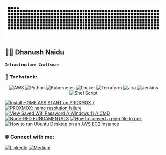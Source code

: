 <div align="center">
  <img src=https://github.com/dhanushnaidu77/dhanushnaidu77/raw/output/github-contribution-grid-snake.svg alt="Contrib Snake" />
</div>

## 🏄‍♂️ Dhanush Naidu

**`Infrastructure Craftsman`**


### 🧰 Techstack:
<div align="center">
  
![AWS](https://img.shields.io/badge/AWS-%23FF9900.svg?style=for-the-badge&logo=amazon-aws&logoColor=white) ![Python](https://img.shields.io/badge/python-3670A0?style=for-the-badge&logo=python&logoColor=ffdd54) ![Kubernetes](https://img.shields.io/badge/kubernetes-%23326ce5.svg?style=for-the-badge&logo=kubernetes&logoColor=white) ![Docker](https://img.shields.io/badge/docker-%230db7ed.svg?style=for-the-badge&logo=docker&logoColor=white) ![Terraform](https://img.shields.io/badge/terraform-%235835CC.svg?style=for-the-badge&logo=terraform&logoColor=white) ![Jira](https://img.shields.io/badge/jira-%230A0FFF.svg?style=for-the-badge&logo=jira&logoColor=white) ![Jenkins](https://img.shields.io/badge/jenkins-%232C5263.svg?style=for-the-badge&logo=jenkins&logoColor=white) ![Shell Script](https://img.shields.io/badge/shell_script-%23121011.svg?style=for-the-badge&logo=gnu-bash&logoColor=white)

</div>

<!-- BEGIN YOUTUBE-CARDS -->
[![Install HOME ASSISTANT on PROXMOX 7](https://ytcards.demolab.com/?id=oo4fEwHh4-w&title=Install+HOME+ASSISTANT+on+PROXMOX+7&lang=en&timestamp=1717245029&background_color=%230d1117&title_color=%23ffffff&stats_color=%23dedede&max_title_lines=1&width=250&border_radius=5 "Install HOME ASSISTANT on PROXMOX 7")](https://www.youtube.com/watch?v=oo4fEwHh4-w)
[![PROXMOX: name resolution failure](https://ytcards.demolab.com/?id=U94KL0TphPk&title=PROXMOX%3A+name+resolution+failure&lang=en&timestamp=1716816473&background_color=%230d1117&title_color=%23ffffff&stats_color=%23dedede&max_title_lines=1&width=250&border_radius=5 "PROXMOX: name resolution failure")](https://www.youtube.com/watch?v=U94KL0TphPk)
[![View Saved Wifi Password // Windows 11 // CMD](https://ytcards.demolab.com/?id=VSUDM79fVZ0&title=View+Saved+Wifi+Password+%2F%2F+Windows+11+%2F%2F+CMD&lang=en&timestamp=1713553363&background_color=%230d1117&title_color=%23ffffff&stats_color=%23dedede&max_title_lines=1&width=250&border_radius=5 "View Saved Wifi Password // Windows 11 // CMD")](https://www.youtube.com/watch?v=VSUDM79fVZ0)
[![Node-RED FUNDAMENTALS](https://ytcards.demolab.com/?id=vG_T_GgrLJw&title=Node-RED+FUNDAMENTALS&lang=en&timestamp=1711782032&background_color=%230d1117&title_color=%23ffffff&stats_color=%23dedede&max_title_lines=1&width=250&border_radius=5 "Node-RED FUNDAMENTALS")](https://www.youtube.com/watch?v=vG_T_GgrLJw)
[![How to convert a pem file to ppk](https://ytcards.demolab.com/?id=c_70qkUZ_80&title=How+to+convert+a+pem+file+to+ppk&lang=en&timestamp=1711263615&background_color=%230d1117&title_color=%23ffffff&stats_color=%23dedede&max_title_lines=1&width=250&border_radius=5 "How to convert a pem file to ppk")](https://www.youtube.com/watch?v=c_70qkUZ_80)
[![How to run Ubuntu Desktop on an AWS EC2 instance](https://ytcards.demolab.com/?id=d_EqadvOjEw&title=How+to+run+Ubuntu+Desktop+on+an+AWS+EC2+instance&lang=en&timestamp=1711090827&background_color=%230d1117&title_color=%23ffffff&stats_color=%23dedede&max_title_lines=1&width=250&border_radius=5 "How to run Ubuntu Desktop on an AWS EC2 instance")](https://www.youtube.com/watch?v=d_EqadvOjEw)
<!-- END YOUTUBE-CARDS -->

### 🌐 Connect with me:
<div align="center>
  <p align="center>
    
  [![LinkedIn](https://img.shields.io/badge/LinkedIn-%230077B5.svg?logo=linkedin&logoColor=white)]([https://linkedin.com/in/arunsinghsisodiya](https://www.linkedin.com/in/dhanush--s/)) [![Medium](https://img.shields.io/badge/Medium-12100E?logo=medium&logoColor=white)]([https://medium.com/@arun-sisodiya](https://medium.com/@dhanushnaidu77)) 

  </p>

